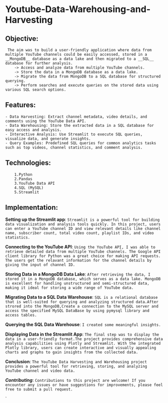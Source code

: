 # Youtube-Data-Warehousing-and-Harvesting 
## Objective:
   	 The aim was to build a user-friendly application where data from multiple YouTube channels could be easily accessed, stored in a __MongoDB__ database as a data lake and then migrated to a __SQL__ database for further analysis.
      	-> Access and analyze data from multiple YouTube channels.
      	-> Store the data in a MongoDB database as a data lake.
      	-> Migrate the data from MongoDB to a SQL database for structured querying.
      	-> Perform searches and execute queries on the stored data using various SQL search options.
			
## Features:
	- Data Harvesting: Extract channel metadata, video details, and comments using the YouTube Data API.
	- Data Warehousing: Store the extracted data in a SQL database for easy access and analysis.
	- Interactive Analysis: Use Streamlit to execute SQL queries, visualize data, and generate insights.
	- Query Examples: Predefined SQL queries for common analytics tasks such as top videos, channel statistics, and comment analysis.
	 
## Technologies:
		1.Python
		2.Pandas
		3.YouTube Data API
		4.SQL (MySQL)
		5.Streamlit

## Implementation:

**Setting up the Streamlit app**:
			 `Streamlit is a powerful tool for building data visualization and analysis tools quickly. In this project, users can enter a YouTube channel ID and view relevant details like channel name, subscriber count, total video count, playlist IDs, and video statistics.`
    
**Connecting to the YouTube API**:
			 `Using the YouTube API, I was able to retrieve detailed data from multiple YouTube channels. The Google API client library for Python was a great choice for making API requests. The users get the relavant information for the channel details by giving the input of channel ID.`
		
**Storing Data in a MongoDB Data Lake**:
			`After retrieving the data, I stored it in a MongoDB database, which serves as a data lake. MongoDB is excellent for handling unstructured and semi-structured data, making it ideal for storing a wide range of YouTube data.`

**Migrating Data to a SQL Data Warehouse**:
			``SQL is a relational database that is well-suited for querying and analyzing structured data.After strored into the MongoDB,Create a connection to the MySQL server and access the specified MySQL DataBase by using pymysql library and access tables.``
	
**Querying the SQL Data Warehouse**:
			 `I created some meaningful insights.`
		
**Displaying Data in the Streamlit App**:
			`The final step was to display the data in a user-friendly format.The project provides comprehensive data analysis capabilities using Plotly and Streamlit. With the integrated Plotly library, users can create interactive and visually appealing charts and graphs to gain insights from the collected data.`

**Conclusion**:
	 `The YouTube Data Harvesting and Warehousing project provides a powerful tool for retrieving, storing, and analyzing YouTube channel and video data.`
		
 ***Contributing***:
	`Contributions to this project are welcome! If you encounter any issues or have suggestions for improvements, please feel free to submit a pull request.`
      
`
